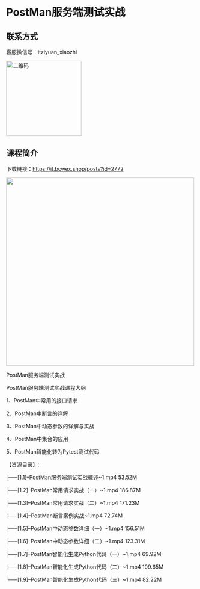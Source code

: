 # PostMan服务端测试实战

## 联系方式

客服微信号：itziyuan_xiaozhi

<img src="https://ziyuanyun.oss-cn-guangzhou.aliyuncs.com/common/20240614073449/666b82192834a.jpg" width="200" height="200" alt="二维码">

## 课程简介

下载链接：https://it.bcwex.shop/posts?id=2772

<img src="https://ziyuanyun.oss-cn-guangzhou.aliyuncs.com/yun/20240515184308/664491bca0905.jpg" width="500" alt="">

  PostMan服务端测试实战



 PostMan服务端测试实战课程大纲

 1、PostMan中常用的接口请求

 2、PostMan中断言的详解

 3、PostMan中动态参数的详解与实战

 4、PostMan中集合的应用

 5、PostMan智能化转为Pytest测试代码

 【资源目录】:

 ├──[1.1]–PostMan服务端测试实战概述~1.mp4 53.52M

 ├──[1.2]–PostMan常用请求实战（一）~1.mp4 186.87M

 ├──[1.3]–PostMan常用请求实战（二）~1.mp4 171.23M

 ├──[1.4]–PostMan断言案例实战~1.mp4 72.74M

 ├──[1.5]–PostMan中动态参数详细（一）~1.mp4 156.51M

 ├──[1.6]–PostMan中动态参数详细（二）~1.mp4 123.31M

 ├──[1.7]–PostMan智能化生成Python代码（一）~1.mp4 69.92M

 ├──[1.8]–PostMan智能化生成Python代码（二）~1.mp4 109.65M

 └──[1.9]–PostMan智能化生成Python代码（三）~1.mp4 82.22M

  